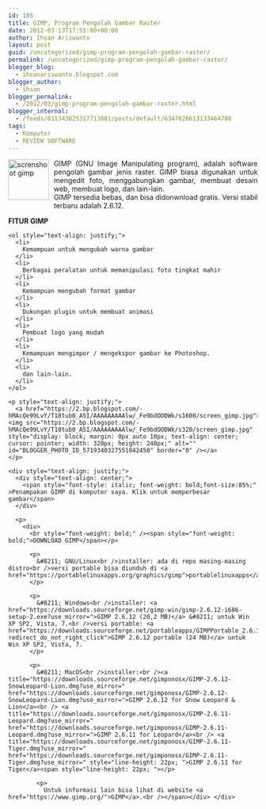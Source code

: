 ```yaml
---
id: 185
title: GIMP, Program Pengolah Gambar Raster
date: 2012-03-13T17:51:00+00:00
author: Ihsan Ariswanto
layout: post
guid: /uncategorized/gimp-program-pengolah-gambar-raster/
permalink: /uncategorized/gimp-program-pengolah-gambar-raster/
blogger_blog:
  - ihsanariswanto.blogspot.com
blogger_author:
  - ihsan
blogger_permalink:
  - /2012/03/gimp-program-pengolah-gambar-raster.html
blogger_internal:
  - /feeds/811343025317713881/posts/default/6347626613133464780
tags:
  - Komputer
  - REVIEW SOFTWARE
---
```

<div style="text-align: justify;">
  <a href="https://2.bp.blogspot.com/-lllWt17LVvk/T18pCrUaMRI/AAAAAAAAAlk/MCw0HxbX8dA/s1600/82px-The_GIMP_icon_-_gnome.svg.png"><img src="https://2.bp.blogspot.com/-lllWt17LVvk/T18pCrUaMRI/AAAAAAAAAlk/MCw0HxbX8dA/s200/82px-The_GIMP_icon_-_gnome.svg.png" style="float:left; margin:0 10px 10px 0;cursor:pointer; cursor:hand;width: 82px; height: 82px;" alt="screnshoot gimp" id="BLOGGER_PHOTO_ID_5719335177748623634" border="0" /></a>GIMP (GNU Image Manipulating program), adalah software pengolah gambar jenis raster. GIMP biasa digunakan untuk mengedit foto, menggabungkan gambar, membuat desain web, membuat logo, dan lain-lain.
</div>

<div style="text-align: justify;">
</div>

<div style="text-align: justify;">
  GIMP tersedia bebas, dan bisa didonwnload gratis. Versi stabil terbaru adalah 2.6.12.<a name='more'></a></p> 
  
  <p>
    <span style="font-weight: bold;">FITUR GIMP</span></div> 
    
    <ol style="text-align: justify;">
      <li>
        Kemampuan untuk mengubah warna gambar
      </li>
      <li>
        Berbagai peralatan untuk memanipulasi foto tingkat mahir
      </li>
      <li>
        Kemampuan mengubah format gambar
      </li>
      <li>
        Dukungan plugin untuk membuat animasi
      </li>
      <li>
        Pembuat logo yang mudah
      </li>
      <li>
        Kemampuan mengimpor / mengekspor gambar ke Photoshop.
      </li>
      <li>
        dan lain-lain.
      </li>
    </ol>
    
    <p style="text-align: justify;">
      <a href="https://2.bp.blogspot.com/-hMAcQe99LvY/T18tub0_A5I/AAAAAAAAAlw/_Fe9bdOODWk/s1600/screen_gimp.jpg"><img src="https://2.bp.blogspot.com/-hMAcQe99LvY/T18tub0_A5I/AAAAAAAAAlw/_Fe9bdOODWk/s320/screen_gimp.jpg" style="display: block; margin: 0px auto 10px; text-align: center; cursor: pointer; width: 320px; height: 240px;" alt="" id="BLOGGER_PHOTO_ID_5719340327551042450" border="0" /></a>
    </p>
    
    <div style="text-align: justify;">
      <div style="text-align: center;">
        <span style="font-style: italic; font-weight: bold;font-size:85%;" >Penampakan GIMP di komputer saya. Klik untuk memperbesar gambar</span>
      </div>
      
      <p>
        <div>
          <br style="font-weight: bold;" /><span style="font-weight: bold;">DOWNLOAD GIMP</span></p> 
          
          <p>
            &#8211; GNU/Linux<br />installer: ada di repo masing-masing distro<br />versi portable bisa diunduh di <a href="https://portablelinuxapps.org/graphics/gimp">portablelinuxapps</a>
          </p>
          
          <p>
            &#8211; Windows<br />installer: <a href="https://downloads.sourceforge.net/gimp-win/gimp-2.6.12-i686-setup-2.exe?use_mirror=">GIMP 2.6.12 (20,2 MB)</a> &#8211; untuk Win XP SP2, Vista, 7.<br />versi portable: <a href="https://downloads.sourceforge.net/portableapps/GIMPPortable_2.6.12.paf.exe?redirect_do_not_right_click">GIMP 2.6.12 portable (24 MB)</a> untuk Win XP SP2, Vista, 7.
          </p>
          
          <p>
            &#8211; MacOS<br />installer:<br /><a title="https://downloads.sourceforge.net/gimponosx/GIMP-2.6.12-SnowLeopard-Lion.dmg?use_mirror=" href="https://downloads.sourceforge.net/gimponosx/GIMP-2.6.12-SnowLeopard-Lion.dmg?use_mirror=">GIMP 2.6.12 for Snow Leopard & Lion</a><br /> <a title="https://downloads.sourceforge.net/gimponosx/GIMP-2.6.11-Leopard.dmg?use_mirror=" href="https://downloads.sourceforge.net/gimponosx/GIMP-2.6.11-Leopard.dmg?use_mirror=">GIMP 2.6.11 for Leopard</a><br /> <a title="https://downloads.sourceforge.net/gimponosx/GIMP-2.6.11-Tiger.dmg?use_mirror=" href="https://downloads.sourceforge.net/gimponosx/GIMP-2.6.11-Tiger.dmg?use_mirror=" style="line-height: 22px; ">GIMP 2.6.11 for Tiger</a><span style="line-height: 22px; "></p> 
            
            <p>
              Untuk informasi lain bisa lihat di website <a href="https://www.gimp.org/">GIMP</a>.<br /></span></div> </div>